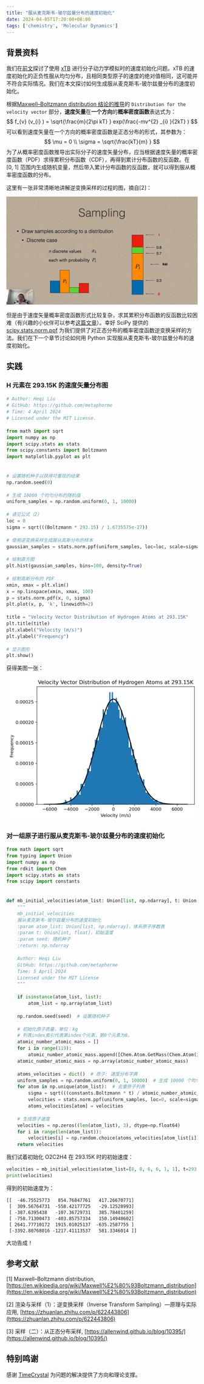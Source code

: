 ```yaml
---
title: "服从麦克斯韦-玻尔兹曼分布的速度初始化"
date: 2024-04-05T17:20:00+08:00
tags: ['chemistry', 'Molecular Dynamics']
---
```


<!--more-->

## 背景资料

我们在[前文](https://diazepam.cc/post/xtb-initial-velocities)探讨了使用 [xTB](https://github.com/grimme-lab/xtb) 进行分子动力学模拟时的速度初始化问题。xTB 的速度初始化的正负性服从均匀分布，且相同类型原子的速度的绝对值相同，这可能并不符合实际情况。我们在本文探讨如何生成服从麦克斯韦-玻尔兹曼分布的速度初始化。

根据[Maxwell–Boltzmann distribution 结论的推导](https://en.wikipedia.org/wiki/Maxwell%E2%80%93Boltzmann_distribution)的 `Distribution for the velocity vector` 部分，**速度矢量**在**一个方向**的**概率密度函数**表达式为：
$$
f_{v} (v_{i} ) = \sqrt{\frac{m}{2\pi kT} } exp(\frac{-mv^{2} _{i} }{2kT} )
$$
可以看到速度矢量在一个方向的概率密度函数是正态分布的形式，其参数为：
$$
\mu = 0 \\
\sigma = \sqrt{\frac{kT}{m} }
$$
为了从概率密度函数推导出实际分子的速度矢量分布，应当根据速度矢量的概率密度函数（PDF）求得累积分布函数（CDF），再得到累计分布函数的反函数。在 [0, 1] 范围内生成随机变量，然后带入累计分布函数的反函数，就可以得到服从概率密度函数的分布。

这里有一张非常清晰地讲解逆变换采样的过程的图，摘自[2]：

![](inverse-transform-sampling.png)

但是由于速度矢量概率密度函数形式比较复杂，求其累积分布函数的反函数比较困难（有兴趣的小伙伴可以参考[这篇文章](https://allenwind.github.io/blog/10395/)）。幸好 SciPy 提供的 [scipy.stats.norm.ppf](https://docs.scipy.org/doc/scipy/reference/generated/scipy.stats.norm.html) 为我们提供了对正态分布的概率密度函数逆变换采样的方法。我们在下一个章节讨论如何用 Python 实现服从麦克斯韦-玻尔兹曼分布的速度初始化。

## 实践

### H 元素在 293.15K 的速度矢量分布图

```python
# Author: Heqi Liu
# GitHub: https://github.com/metaphorme
# Time: 4 April 2024
# Licensed under the MIT License.

from math import sqrt
import numpy as np
import scipy.stats as stats
from scipy.constants import Boltzmann
import matplotlib.pyplot as plt


# 设置随机种子以获得可重现的结果
np.random.seed(0)

# 生成 10000 个均匀分布的随机值
uniform_samples = np.random.uniform(0, 1, 10000)

# 请见公式（2）
loc = 0
sigma = sqrt(((Boltzmann * 293.15) / 1.6735575e-27))

# 使用逆变换采样生成服从高斯分布的样本
gaussian_samples = stats.norm.ppf(uniform_samples, loc=loc, scale=sigma)

# 绘制直方图
plt.hist(gaussian_samples, bins=100, density=True)

# 绘制高斯分布的 PDF
xmin, xmax = plt.xlim()
x = np.linspace(xmin, xmax, 100)
p = stats.norm.pdf(x, 0, sigma)
plt.plot(x, p, 'k', linewidth=2)

title = "Velocity Vector Distribution of Hydrogen Atoms at 293.15K"
plt.title(title)
plt.xlabel("Velocity (m/s)")
plt.ylabel("Frequency")

# 显示图形
plt.show()
```

获得美图一张：

![](meitu.png)

### 对一组原子进行服从麦克斯韦-玻尔兹曼分布的速度初始化

```python
from math import sqrt
from typing import Union
import numpy as np
from rdkit import Chem
import scipy.stats as stats
from scipy import constants


def mb_initial_velocities(atom_list: Union[list, np.ndarray], t: Union[int, float], seed=None) -> np.ndarray:
    """
    mb_initial_velocities
    服从麦克斯韦-玻尔兹曼分布的速度初始化
    :param atom_list: Union[list, np.ndarray]，体系原子序数表
    :param t: Union[int, float]，初始温度
    :param seed: 随机种子
    :return: np.ndarray

    Author: Heqi Liu
    GitHub: https://github.com/metaphorme
    Time: 5 April 2024
    Licensed under the MIT License
    """

    if isinstance(atom_list, list):
        atom_list = np.array(atom_list)

    np.random.seed(seed)  # 设置随机种子

    # 初始化原子质量，单位：kg
    # 列表index索引代表第index个元素，第0个元素为0。
    atomic_number_atomic_mass = []
    for i in range(119):
        atomic_number_atomic_mass.append([Chem.Atom.GetMass(Chem.Atom(i)) * constants.physical_constants["atomic mass constant"][0]])
    atomic_number_atomic_mass = np.array(atomic_number_atomic_mass)

    atoms_velocities = dict()  # 原子: 速度分布字典
    uniform_samples = np.random.uniform(0, 1, 10000)  # 生成 10000 个均匀分布的随机值
    for atom in np.unique(atom_list):  # 去重原子列表
        sigma = sqrt(((constants.Boltzmann * t) / atomic_number_atomic_mass[atom].item()))
        velocities = stats.norm.ppf(uniform_samples, loc=0, scale=sigma)  # 使用逆变换采样生成服从高斯分布的速度
        atoms_velocities[atom] = velocities

    # 生成原子速度
    velocities = np.zeros((len(atom_list), 3), dtype=np.float64)
    for i in range(len(atom_list)):
        velocities[i] = np.random.choice(atoms_velocities[atom_list[i]], size=3, replace=True)  # 独立地抽取三个值作为速度矢量
    return velocities
```

我们试着初始化 O2C2H4 在 293.15K 时的初始速度：

```python
velocities = mb_initial_velocities(atom_list=[8, 8, 6, 6, 1, 1], t=293.15, seed=0)
print(velocities)
```

得到的初始速度为：

```
[[  -46.75525773   854.76847761   417.26670771]
 [  309.56764731  -558.42177725   -29.12528993]
 [ -387.6395438   -107.36729731   385.78401259]
 [ -758.71300473  -403.85757334   150.14948602]
 [ 2641.77710172  1915.01025137  -635.2587755 ]
 [-3392.80768016 -1217.41113537   581.3346014 ]]
```

大功告成！

## 参考文献

[1] Maxwell–Boltzmann distribution, [https://en.wikipedia.org/wiki/Maxwell%E2%80%93Boltzmann_distribution](https://en.wikipedia.org/wiki/Maxwell%E2%80%93Boltzmann_distribution)

[2] 渲染与采样（1）：逆变换采样（Inverse Transform Sampling）—原理与实际应用, [https://zhuanlan.zhihu.com/p/622443806](https://zhuanlan.zhihu.com/p/622443806)

[3] 采样（二）：从正态分布采样, [https://allenwind.github.io/blog/10395/](https://allenwind.github.io/blog/10395/)

## 特别鸣谢

感谢 [TimeCrystal](https://github.com/ytawm) 为问题的解决提供了方向和理论支撑。
